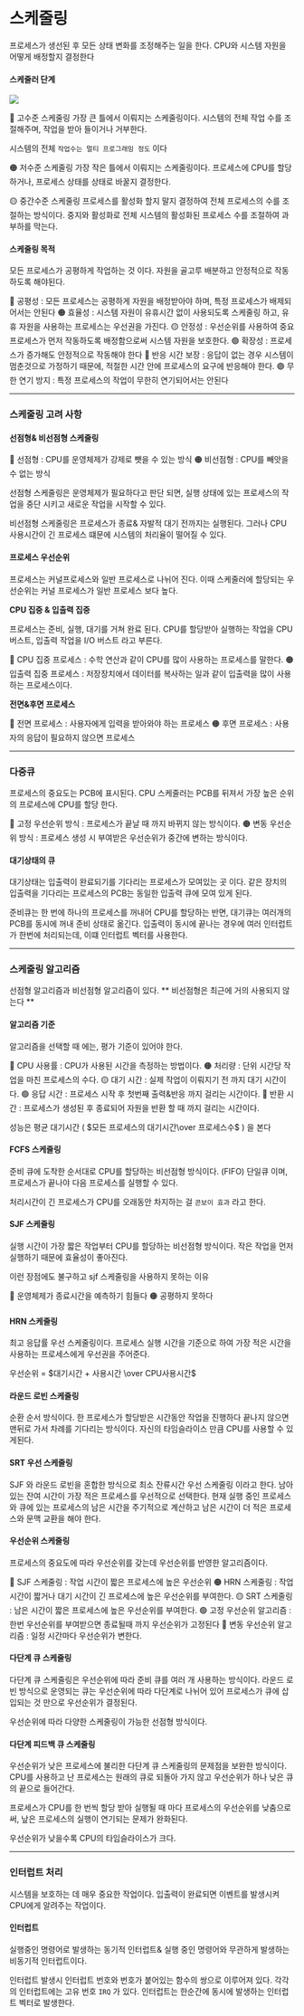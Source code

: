 # 스케줄링

프로세스가 생선된 후 모든 상태 변화를 조정해주는 일을 한다. CPU와 시스템 자원을 어떻게 배정할지 결정한다

#### 스케줄러 단계

![](https://velog.velcdn.com/images/junny8643/post/4d5d5f9d-cf0f-4840-853a-a9688e7caa62/image.png)

🔴 고수준 스케줄링 가장 큰 틀에서 이뤄지는 스케줄링이다. 시스템의 전체 작업 수를 조절해주며, 작업을 받아 들이거나 거부한다.

시스템의 전체 `작업수는 멀티 프로그래밍 정도` 이다

🟠 저수준 스케줄링 가장 작은 틀에서 이뤄지는 스케줄링이다. 프로세스에 CPU를 할당하거나, 프로세스 상태를 상태로 바꿀지 결정한다.

🟡 중간수준 스케줄링 프로세스를 활성화 할지 말지 결정하여 전체 프로세스의 수를 조절하는 방식이다. 중지와 활성화로 전체 시스템의 활성화된 프로세스 수를 조절하여 과부하를 막는다.

#### 스케줄링 목적

모든 프로세스가 공평하게 작업하는 것 이다. 자원을 골고루 배분하고 안정적으로 작동하도록 해야된다.

🔴 공평성 : 모든 프로세스는 공평하게 자원을 배정받아야 하며, 특정 프로세스가 배제되어서는 안된다 🟠 효율성 : 시스템 자원이 유휴시간 없이 사용되도록 스케줄링 하고, 유휴 자원을 사용하는 프로세스는 우선권을 가진다. 🟡 안정성 : 우선순위를 사용하여 중요 프로세스가 먼저 작동하도록 배정함으로써 시스템 자원을 보호한다. 🟢 확장성 : 프로세스가 증가해도 안정적으로 작동해야 한다 🔵 반응 시간 보장 : 응답이 없는 경우 시스템이 멈춘것으로 가정하기 때문에, 적절한 시간 안에 프로세스의 요구에 반응해야 한다. 🟣 무한 연기 방지 : 특정 프로세스의 작업이 무한히 연기되어서는 안된다

***

### 스케줄링 고려 사항

#### 선점형& 비선점형 스케줄링

🔴 선점형 : CPU를 운영체제가 강제로 뺏을 수 있는 방식 🟠 비선점형 : CPU를 빼앗을 수 없는 방식

선점형 스케줄링은 운영체제가 필요하다고 판단 되면, 실행 상태에 있는 프로세스의 작업을 중단 시키고 새로운 작업을 시작할 수 있다.

비선점형 스케줄링은 프로세스가 종료& 자발적 대기 전까지는 실행된다. 그러나 CPU 사용시간이 긴 프로세스 떄문에 시스템의 처리율이 떨어질 수 있다.

#### 프로세스 우선순위

프로세스는 커널프로세스와 일반 프로세스로 나뉘어 진다. 이때 스케줄러에 할당되는 우선순위는 커널 프로세스가 일반 프로세스 보다 높다.

**CPU 집중 & 입출력 집중**

프로세스는 준비, 실행, 대기를 거쳐 완료 된다. CPU를 할당받아 실행하는 작업을 CPU 버스트, 입출력 작업을 I/O 버스트 라고 부른다.

🔴 CPU 집중 프로세스 : 수학 연산과 같이 CPU를 많이 사용하는 프로세스를 말한다. 🟠 입출력 집중 프로세스 : 저장장치에서 데이터를 복사하는 일과 같이 입출력을 많이 사용하는 프로세스이다.

**전면&후면 프로세스**

🔴 전면 프로세스 : 사용자에게 입력을 받아와야 하는 프로세스 🟠 후면 프로세스 : 사용자의 응답이 필요하지 않으면 프로세스

***

### 다중큐

프로세스의 중요도는 PCB에 표시된다. CPU 스케줄러는 PCB를 뒤져서 가장 높은 순위의 프로세스에 CPU를 할당 한다.

🔴 고정 우선순위 방식 : 프로세스가 끝날 때 까지 바뀌지 않는 방식이다. 🟠 변동 우선순위 방식 : 프로세스 생성 시 부여받은 우선순위가 중간에 변하는 방식이다.

#### 대기상태의 큐

대기상태는 입출력이 완료되기를 기다리는 프로세스가 모여있는 곳 이다. 같은 장치의 입출력을 기다리는 프로세스의 PCB는 동일한 입출력 큐에 모여 있게 된다.

준비큐는 한 번에 하나의 프로세스를 꺼내어 CPU를 할당하는 반면, 대기큐는 여러개의 PCB를 동시에 꺼내 준비 상태로 옮긴다. 입출력이 동시에 끝나는 경우에 여러 인터럽트가 한번에 처리되는데, 이떄 인터럽트 벡터를 사용한다.

***

### 스케줄링 알고리즘

선점형 알고리즘과 비선점형 알고리즘이 있다. \*\* 비선점형은 최근에 거의 사용되지 않는다 \*\*

#### 알고리즘 기준

알고리즘을 선택할 때 에는, 평가 기준이 있어야 한다.

🔴 CPU 사용률 : CPU가 사용된 시간을 측정하는 방법이다. 🟠 처리량 : 단위 시간당 작업을 마친 프로세스의 수다. 🟡 대기 시간 : 실제 작업이 이뤄지기 전 까지 대기 시간이다. 🟢 응답 시간 : 프로세스 시작 후 첫번째 출력&반응 까지 걸리는 시간이다. 🔵 반환 시간 : 프로세스가 생성된 후 종료되어 자원을 반환 할 때 까지 걸리는 시간이다.

성능은 평균 대기시간 ( $모든 프로세스의 대기시간\over 프로세스수$ ) 을 본다

#### FCFS 스케줄링

준비 큐에 도착한 순서대로 CPU를 할당하는 비선점형 방식이다. (FIFO) 단일큐 이며, 프로세스가 끝나야 다음 프로세스를 실행할 수 있다.

처리시간이 긴 프로세스가 CPU를 오래동안 차지하는 걸 `콘보이 효과` 라고 한다.

#### SJF 스케줄링

실행 시간이 가장 짧은 작업부터 CPU를 할당하는 비선점형 방식이다. 작은 작업을 먼저 실행하기 때문에 효율성이 좋아진다.

이런 장점에도 불구하고 sjf 스케줄링을 사용하지 못하는 이유

🔴 운영체제가 종료시간을 예측하기 힘들다 🟠 공평하지 못하다

#### HRN 스케줄링

최고 응답률 우선 스케줄링이다. 프로세스 실행 시간을 기준으로 하여 가장 적은 시간을 사용하는 프로세스에게 우선권을 주어준다.

우선순위 = $대기시간 + 사용시간 \over CPU사용시간$

#### 라운드 로빈 스케줄링

순환 순서 방식이다. 한 프로세스가 할당받은 시간동안 작업을 진행하다 끝나지 않으면 맨뒤로 가서 차례를 기다리는 방식이다. 자신의 타임슬라이스 만큼 CPU를 사용할 수 있게된다.

#### SRT 우선 스케줄링

SJF 와 라운드 로빈을 혼합한 방식으로 최소 잔류시간 우선 스케줄링 이라고 한다. 남아있는 잔여 시간이 가장 적은 프로세스를 우선적으로 선택한다. 현재 실행 중인 프로세스와 큐에 있는 프로세스의 남은 시간을 주기적으로 계산하고 남은 시간이 더 적은 프로세스와 문맥 교환을 해야 한다.

#### 우선순위 스케줄링

프로세스의 중요도에 따라 우선순위를 갖는데 우선순위를 반영한 알고리즘이다.

🔴 SJF 스케줄링 : 작업 시간이 짧은 프로세스에 높은 우선순위 🟠 HRN 스케줄링 : 작업 시간이 짧거나 대기 시간이 긴 프로세스에 높은 우선순위를 부여한다. 🟡 SRT 스케줄링 : 남은 시간이 짧은 프로세스에 높은 우선순위를 부여한다. 🟢 고정 우선순위 알고리즘 : 한번 우선순위를 부여받으면 종료될때 까지 우선순위가 고정된다 🔵 변동 우선순위 알고리즘 : 일정 시간마다 우선순위가 변한다.

#### 다단계 큐 스케줄링

다단계 큐 스케줄링은 우선순위에 따라 준비 큐를 여러 개 사용하는 방식이다. 라운드 로빈 방식으로 운영되는 큐는 우선순위에 따라 다단계로 나뉘어 있어 프로세스가 큐에 삽입되는 것 만으로 우선순위가 결정된다.

우선순위에 따라 다양한 스케줄링이 가능한 선점형 방식이다.

#### 다단계 피드백 큐 스케줄링

우선순위가 낮은 프로세스에 불리한 다단계 큐 스케줄링의 문제점을 보완한 방식이다. CPU를 사용하고 난 프로세스는 원래의 큐로 되돌아 가지 않고 우선순위가 하나 낮은 큐의 끝으로 들어간다.

프로세스가 CPU를 한 번씩 할당 받아 실행될 때 마다 프로세스의 우선순위를 낮춤으로써, 낲은 프로세스의 실행이 연기되는 문제가 완화된다.

우선순위가 낮을수록 CPU의 타임슬라이스가 크다.

***

### 인터럽트 처리

시스템을 보호하는 데 매우 중요한 작업이다. 입출력이 완료되면 이벤트를 발생시켜 CPU에게 알려주는 작업이다.

#### 인터럽트

실행중인 명령어로 발생하는 동기적 인터럽트& 실행 중인 명령어와 무관하게 발생하는 비동기적 인터럽트이다.

인터럽트 발생시 인터럽트 번호와 번호가 붙어있는 함수의 쌍으로 이루어져 있다. 각각의 인터럽트에는 고유 번호 `IRQ` 가 있다. 인터럽트는 한순간에 동시에 발생하는 인터럽트 벡터로 발생한다.
